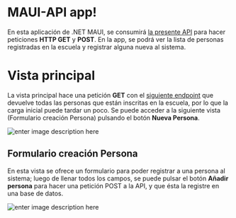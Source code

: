 # MAUI-API app!

En esta aplicación de .NET MAUI, se consumirá [la presente API](https://fi.jcaguilar.dev/docs/#/) para hacer peticiones **HTTP GET** y **POST**. En la app, se podrá ver la lista de personas registradas en la escuela y registrar alguna nueva al sistema.


# Vista principal

La vista principal hace una petición **GET** con el [siguiente endpoint](https://fi.jcaguilar.dev/v1/escuela/persona) que devuelve todas las personas que están inscritas en la escuela, por lo que la carga inicial puede tardar un poco. Se puede acceder a la siguiente vista (Formulario creación Persona) pulsando el botón **Nueva Persona**.

![enter image description here](https://res.cloudinary.com/dlrmqdoyf/image/upload/v1731890479/ml98p1tszycpoakdpwph.jpg)

## Formulario creación Persona

En esta vista se ofrece un formulario para poder registrar a una persona al sistema; luego de llenar todos los campos, se puede pulsar el botón **Añadir persona** para hacer una petición POST a la API, y que ésta la registre en una base de datos.

![enter image description here](https://res.cloudinary.com/dlrmqdoyf/image/upload/v1731890493/mq4tkbm1ugvhviyohznv.jpg)
